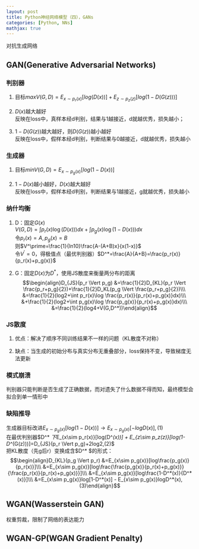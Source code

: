 ```yaml
---
layout: post
title: Python神经网络模型（四），GANs
categories: [Python, NNs]
mathjax: true
---
```


对抗生成网络

<!-- more -->
## GAN(Generative Adversarial Networks)
### 判别器  
1. 目标$maxV(G,D)=E_{x\sim p_r(x)}[log(D(x))] + E_{z\sim p_z(z)}[log(1-D(G(z)))]$

2. $D(x)$越大越好  
反映在loss中，真样本经d判别，结果与1越接近，d就越优秀，损失越小；

3. $1-D(G(z))$越大越好，则$D(G(z))$越小越好  
反映在loss中，假样本经d判别，判断结果与0越接近，d就越优秀，损失越小

### 生成器  
1. 目标$minV(G,D)=E_{x\sim p_g(x)}[log(1-D(x))]$

3. $1-D(x)$越小越好，$D(x)$越大越好  
反映在loss中，假样本经d判别，判断结果与1越接近，g就越优秀，损失越小

### 纳什均衡
1. D：固定$G(x)$  
$V(G,D)=\int p_r(x)\log(D(x)))dx + \int p_g(x)\log(1-D(x)))dx$  
令$p_r(x)=A,p_g(x)=B$  
则$V^\prime=\frac{1}{ln10}\frac{A-(A+B)x}{x(1-x)}$  
令$V^\prime=0$，得极值点（最优判别器）$D^*=\frac{A}{A+B}=\frac{p_r(x)}{p_r(x)+p_g(x)}$

2. G：固定$D(x)$为$D^*$，使用JS散度来衡量两分布的距离  
$$\begin{align}D_{JS}(p_r \Vert p_g) 
&=\frac{1}{2}D_{KL}(p_r \Vert \frac{p_r+p_g}{2})+\frac{1}{2}D_KL(p_g \Vert \frac{p_r+p_g}{2})\\\
&=\frac{1}{2}(log2+\int p_r(x)\log \frac{p_r(x)}{p_r(x)+p_g(x)}dx)\\\
&+\frac{1}{2}(log2+\int p_g(x)\log \frac{p_g(x)}{p_r(x)+p_g(x)}dx)\\\
&=\frac{1}{2}(log4+V(G,D^*))\end{align}$$

### JS散度
1. 优点：解决了顺序不同训练结果不一样的问题（KL散度不对称）

2. 缺点：当生成的初始分布与真实分布无重叠部分，loss保持不变，导致梯度无法更新

### 模式崩溃
判别器只能判断是否生成了正确数据，而对遗失了什么数据不得而知，最终模型会拟合到单一情形中

### 缺陷推导
生成器目标改进$E_{x\sim p_g(x)}[log(1-D(x))] \to E_{x\sim p_g(x)}[-logD(x)],(1)$  
在最优判别器$D^* $下$E_{x\sim p_r(x)}[log(D^*(x))] + E_{z\sim p_z(z)}[log(1-D^*(G(z)))]=D_{JS}(p_r \Vert p_g)+2log2,(2)$  
把KL散度（先g后r）变换成含$D^* $的形式：  
$$\begin{align}D_{KL}(p_g \Vert p_r) 
&=E_{x\sim p_g(x)}[log\frac{p_g(x)}{p_r(x)}]\\\
&=E_{x\sim p_g(x)}[log\frac{\frac{p_g(x)}{p_r(x)+p_g(x)}}{\frac{p_r(x)}{p_r(x)+p_g(x)}}]\\\
&=E_{x\sim p_g(x)}[log\frac{1-D^*(x)}{D^*(x)}]\\\
&=E_{x\sim p_g(x)}log[1-D^*(x)] - E_{x\sim p_g(x)}logD^*(x),(3)\end{align}$$

## WGAN(Wasserstein GAN)
权重剪裁，限制了网络的表达能力

## WGAN-GP(WGAN Gradient Penalty)
